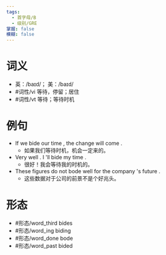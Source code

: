 ```yaml
---
tags:
  - 首字母/B
  - 级别/GRE
掌握: false
模糊: false
---
```

# 词义
- 英：/baɪd/； 美：/baɪd/
- #词性/vi  等待，停留；居住
- #词性/vt  等待；等待时机
# 例句
- If we bide our time , the change will come .
	- 如果我们等待时机，机会一定来的。
- Very well . I 'll bide my time .
	- 很好！我会等待我的时机的。
- These figures do not bode well for the company 's future .
	- 这些数据对于公司的前景不是个好兆头。
# 形态
- #形态/word_third bides
- #形态/word_ing biding
- #形态/word_done bode
- #形态/word_past bided
